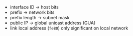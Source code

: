- interface ID -> host bits
- prefix -> network bits
- prefix length -> subnet mask
- public IP -> global unicast address (GUA)
- link local address (`fe80`) only significant on local network